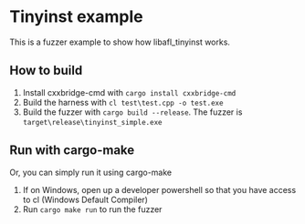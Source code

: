 # Tinyinst example
This is a fuzzer example to show how libafl_tinyinst works.

## How to build
1. Install cxxbridge-cmd with `cargo install cxxbridge-cmd`
2. Build the harness with `cl test\test.cpp -o test.exe`
3. Build the fuzzer with `cargo build --release`. The fuzzer is `target\release\tinyinst_simple.exe`

## Run with cargo-make
Or, you can simply run it using cargo-make
1. If on Windows, open up a developer powershell so that you have access to cl (Windows Default Compiler)
2. Run `cargo make run` to run the fuzzer

